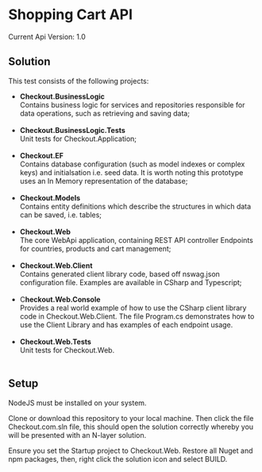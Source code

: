 <h1>Shopping Cart API</h1>

Current Api Version: 1.0

<h2>Solution</h2>

</hr>
This test consists of the following projects:

<ul>
<li><strong>Checkout.BusinessLogic</strong></li>
Contains business logic for services and repositories responsible for data operations, such as retrieving and saving data;</br></br>

<li><strong>Checkout.BusinessLogic.Tests</strong></li>
Unit tests for Checkout.Application;</br></br>

<li><strong>Checkout.EF</strong></li>
Contains database configuration (such as model indexes or complex keys) and initialsation i.e. seed data. It is worth noting this prototype uses an In Memory representation of the database;</br></br>

<li><strong>Checkout.Models</strong></li>
Contains entity definitions which describe the structures in which data can be saved, i.e. tables;</br></br>

<li><strong>Checkout.Web</strong></li>
The core WebApi application, containing REST API controller Endpoints for countries, products and cart management;</br></br>

<li><strong>Checkout.Web.Client</strong></li>
Contains generated client library code, based off nswag.json configuration file. Examples are available in CSharp and Typescript;</br></br>

<li>C<strong>heckout.Web.Console</strong></li>
Provides a real world example of how to use the CSharp client library code in Checkout.Web.Client. The file Program.cs demonstrates how to use the Client Library and has examples of each endpoint usage.</br></br>

<li><strong>Checkout.Web.Tests</strong></li>
Unit tests for Checkout.Web.</br></br>
</ul>

<h2>Setup</h2>
<p>NodeJS must be installed on your system.</p>

<p>Clone or download this repository to your local machine. Then click the file Checkout.com.sln file, this should open the solution correctly whereby you will be presented with an N-layer solution.

Ensure you set the Startup project to Checkout.Web. Restore all Nuget and npm packages, then, right click the solution icon and select BUILD.</p>
